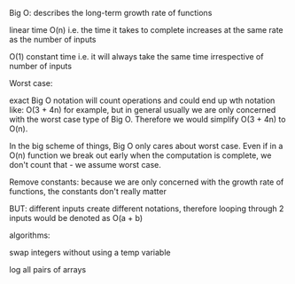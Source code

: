 Big O:
describes the long-term growth rate of functions

linear time
O(n)
i.e. the time it takes to complete increases at the same rate as the number of inputs

O(1)
constant time
i.e. it will always take the same time irrespective of number of inputs

Worst case:

exact Big O notation will count operations and could end up wth notation like: O(3 + 4n) for example, but in general usually we are only concerned with the worst case type of Big O. Therefore we would simplify O(3 + 4n) to O(n).

In the big scheme of things, Big O only cares about worst case. Even if in a O(n) function we break out early when the computation is complete, we don't count that - we assume worst case.

Remove constants: because we are only concerned with the growth rate of functions, the constants don't really matter

BUT: different inputs create different notations, therefore looping through 2 inputs would be denoted as O(a + b)

algorithms:

swap integers without using a temp variable 

log all pairs of arrays


